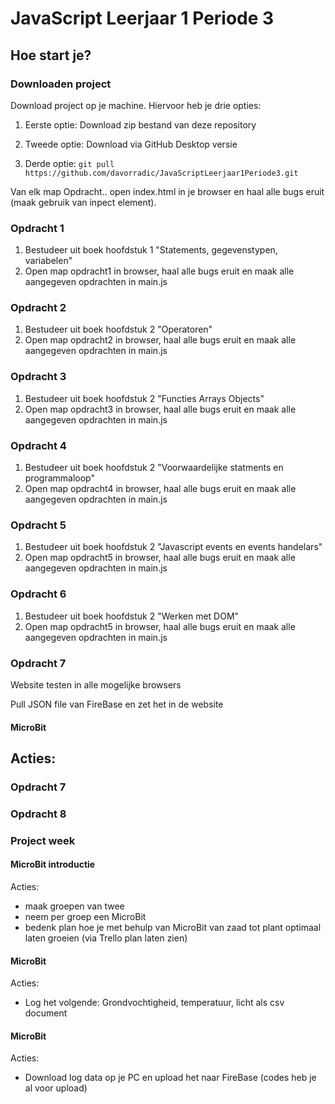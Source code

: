 # JavaScript Leerjaar 1 Periode 3

## Hoe start je?

### Downloaden project
Download project op je machine. Hiervoor heb je drie opties:
1. Eerste optie:
Download zip bestand van deze repository

2. Tweede optie:
Download via GitHub Desktop versie

3. Derde optie:
`git pull https://github.com/davorradic/JavaScriptLeerjaar1Periode3.git`

Van elk map Opdracht.. open index.html in je browser en haal alle bugs eruit (maak gebruik van inpect element).

### Opdracht 1
1. Bestudeer uit boek hoofdstuk 1 "Statements, gegevenstypen, variabelen"
2. Open map opdracht1 in browser, haal alle bugs eruit en maak alle aangegeven opdrachten in main.js

### Opdracht 2
1. Bestudeer uit boek hoofdstuk 2 "Operatoren"
2. Open map opdracht2 in browser, haal alle bugs eruit en maak alle aangegeven opdrachten in main.js

### Opdracht 3
1. Bestudeer uit boek hoofdstuk 2 "Functies Arrays Objects"
2. Open map opdracht3 in browser, haal alle bugs eruit en maak alle aangegeven opdrachten in main.js

### Opdracht 4
1. Bestudeer uit boek hoofdstuk 2 "Voorwaardelijke statments en programmaloop"
2. Open map opdracht4 in browser, haal alle bugs eruit en maak alle aangegeven opdrachten in main.js

### Opdracht 5
1. Bestudeer uit boek hoofdstuk 2 "Javascript events en events handelars"
2. Open map opdracht5 in browser, haal alle bugs eruit en maak alle aangegeven opdrachten in main.js

### Opdracht 6
1. Bestudeer uit boek hoofdstuk 2 "Werken met DOM"
2. Open map opdracht5 in browser, haal alle bugs eruit en maak alle aangegeven opdrachten in main.js

### Opdracht 7
Website testen in alle mogelijke browsers

Pull JSON file van FireBase en zet het in de website

#### MicroBit
Acties:
-

### Opdracht 7

### Opdracht 8

### Project week

#### MicroBit introductie
Acties:
- maak groepen van twee
- neem per groep een MicroBit
- bedenk plan hoe je met behulp van MicroBit van zaad tot plant optimaal laten groeien (via Trello plan laten zien)

#### MicroBit
Acties:
- Log het volgende: Grondvochtigheid, temperatuur, licht als csv document

#### MicroBit
Acties:
- Download log data op je PC en upload het naar FireBase (codes heb je al voor upload)
